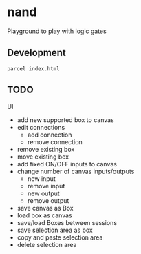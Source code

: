 # nand

Playground to play with logic gates

## Development

```
parcel index.html
```

## TODO

UI
 - add new supported box to canvas
 - edit connections
   + add connection
   + remove connection
 - remove existing box
 - move existing box
 - add fixed ON/OFF inputs to canvas
 - change number of canvas inputs/outputs
   + new input
   + remove input
   + new output
   + remove output
 - save canvas as Box
 - load box as canvas
 - save/load Boxes between sessions
 - save selection area as box
 - copy and paste selection area
 - delete selection area

